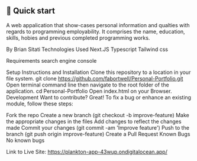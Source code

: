 
## 🚀 Quick start


A web appalication that show-cases personal information and qualties with regards to programming employability. It comprises the name, education, skills, hobies and previous completed programming works.

By Brian Sitati
Technologies Used
Next.JS
Typescript
Tailwind css

Requirements
search engine console

Setup Instructions and Installation
Clone this repository to a location in your file system. git clone https://github.com/fabortwell/Personal-Portfolio.git
Open terminal command line then navigate to the root folder of the application. cd Personal-Portfolio
Open index.html on your Browser.
Development
Want to contribute? Great! To fix a bug or enhance an existing module, follow these steps:

Fork the repo
Create a new branch (git checkout -b improve-feature)
Make the appropriate changes in the files
Add changes to reflect the changes made
Commit your changes (git commit -am 'Improve feature')
Push to the branch (git push origin improve-feature)
Create a Pull Request
Known Bugs
No known bugs

Link to Live Site: https://plankton-app-43wup.ondigitalocean.app/
